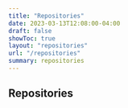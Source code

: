 ```yaml
---
title: "Repositories"
date: 2023-03-13T12:08:00-04:00
draft: false
showToc: true
layout: "repositories"
url: "/repositories"
summary: repositories
---
```


## Repositories
